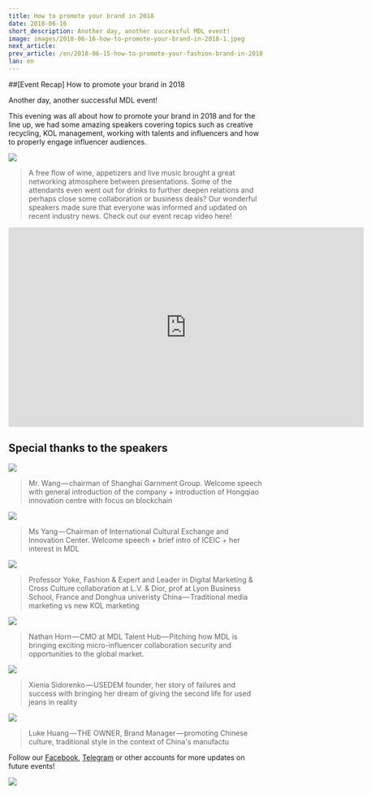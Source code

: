 ```yaml
---
title: How to promote your brand in 2018
date: 2018-06-16
short_description: Another day, another successful MDL event!
image: images/2018-06-16-how-to-promote-your-brand-in-2018-1.jpeg
next_article:
prev_article: /en/2018-06-15-how-to-promote-your-fashion-brand-in-2018
lan: en
---
```


##[Event Recap] How to promote your brand in 2018

Another day, another successful MDL event!

This evening was all about how to promote your brand in 2018 and for the line up, we had some amazing speakers covering topics such as creative recycling, KOL management, working with talents and influencers and how to properly engage influencer audiences.

![](/images/2018-06-16-how-to-promote-your-brand-in-2018-2.jpeg)

>A free flow of wine, appetizers and live music brought a great networking atmosphere between presentations.
>Some of the attendants even went out for drinks to further deepen relations and perhaps close some collaboration or business deals?
>Our wonderful speakers made sure that everyone was informed and updated on recent industry news. Check out our event recap video here!

<iframe width="700" height="393" src="https://www.youtube.com/embed/15y1VIFlZlE" frameborder="0" allow="autoplay; encrypted-media" allowfullscreen></iframe>


##  Special thanks to the speakers

![](/images/2018-06-15-how-to-promote-your-fashion-brand-in-2018-3.jgp)

>Mr. Wang — chairman of Shanghai Garnment Group. Welcome speech with general introduction of the company + introduction of Hongqiao innovation centre with focus on blockchain


![](/images/2018-06-15-how-to-promote-your-fashion-brand-in-2018-4.jgp)

>Ms Yang — Chairman of International Cultural Exchange and Innovation Center. Welcome speech + brief intro of ICEIC + her interest in MDL

![](/images/2018-06-15-how-to-promote-your-fashion-brand-in-2018-5.jgp)

>Professor Yoke, Fashion & Expert and Leader in Digital Marketing & Cross Culture collaboration at L.V. & Dior, prof at Lyon Business School, France and Donghua univeristy China — Traditional media marketing vs new KOL marketing

![](/images/2018-06-15-how-to-promote-your-fashion-brand-in-2018-6.jgp)

>Nathan Horn — CMO at MDL Talent Hub — Pitching how MDL is bringing exciting micro-influencer collaboration security and opportunities to the global market.

![](/images/2018-06-15-how-to-promote-your-fashion-brand-in-2018-7.jgp)

>Xienia Sidorenko — USEDEM founder, her story of failures and success with bringing her dream of giving the second life for used jeans in reality

![](/images/2018-06-15-how-to-promote-your-fashion-brand-in-2018-8.jgp)

>Luke Huang — THE OWNER, Brand Manager — promoting Chinese culture, traditional style in the context of China's manufactu


Follow our [Facebook](https://www.facebook.com/mdl.wtf), [Telegram](https://t.me/MDL_Talent_Hub) or other accounts for more updates on future events!

![](/images/2018-06-16-how-to-promote-your-brand-in-2018-3.jpeg)
